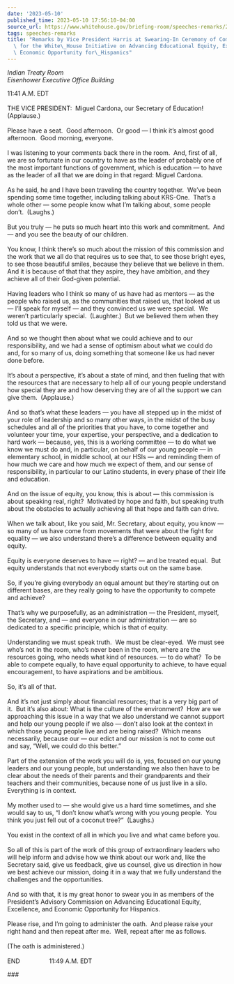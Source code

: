 ```yaml
---
date: '2023-05-10'
published_time: 2023-05-10 17:56:10-04:00
source_url: https://www.whitehouse.gov/briefing-room/speeches-remarks/2023/05/10/remarks-by-vice-president-harris-at-swearing-in-ceremony-of-commissioners-for-the-white-house-initiative-on-advancing-educational-equity-excellence-and-economic-opportunity-for-hispanics/
tags: speeches-remarks
title: "Remarks by Vice President Harris at Swearing-In Ceremony of Commissioners\
  \ for the White\_House Initiative on Advancing Educational Equity, Excellence, and\
  \ Economic Opportunity for\_Hispanics"
---
```

 
*Indian Treaty Room  
*Eisenhower Executive Office Building**

11:41 A.M. EDT  
   
THE VICE PRESIDENT:  Miguel Cardona, our Secretary of Education! 
(Applause.)  
   
Please have a seat.  Good afternoon.  Or good — I think it’s almost good
afternoon.  Good morning, everyone.   
   
I was listening to your comments back there in the room.  And, first of
all, we are so fortunate in our country to have as the leader of
probably one of the most important functions of government, which is
education — to have as the leader of all that we are doing in that
regard: Miguel Cardona.   
   
As he said, he and I have been traveling the country together.  We’ve
been spending some time together, including talking about KRS-One. 
That’s a whole other — some people know what I’m talking about, some
people don’t.  (Laughs.)  
   
But you truly — he puts so much heart into this work and commitment. 
And — and you see the beauty of our children.  
   
You know, I think there’s so much about the mission of this commission
and the work that we all do that requires us to see that, to see those
bright eyes, to see those beautiful smiles, because they believe that we
believe in them.  And it is because of that that they aspire, they have
ambition, and they achieve all of their God-given potential.  
   
Having leaders who I think so many of us have had as mentors — as the
people who raised us, as the communities that raised us, that looked at
us — I’ll speak for myself — and they convinced us we were special.  We
weren’t particularly special.  (Laughter.)  But we believed them when
they told us that we were.  
   
And so we thought then about what we could achieve and to our
responsibility, and we had a sense of optimism about what we could do
and, for so many of us, doing something that someone like us had never
done before.  
   
It’s about a perspective, it’s about a state of mind, and then fueling
that with the resources that are necessary to help all of our young
people understand how special they are and how deserving they are of all
the support we can give them.  (Applause.)  
   
And so that’s what these leaders — you have all stepped up in the midst
of your role of leadership and so many other ways, in the midst of the
busy schedules and all of the priorities that you have, to come together
and volunteer your time, your expertise, your perspective, and a
dedication to hard work — because, yes, this is a working committee — to
do what we know we must do and, in particular, on behalf of our young
people — in elementary school, in middle school, at our HSIs — and
reminding them of how much we care and how much we expect of them, and
our sense of responsibility, in particular to our Latino students, in
every phase of their life and education.  
   
And on the issue of equity, you know, this is about — this commission is
about speaking real, right?  Motivated by hope and faith, but speaking
truth about the obstacles to actually achieving all that hope and faith
can drive.  
   
When we talk about, like you said, Mr. Secretary, about equity, you know
— so many of us have come from movements that were about the fight for
equality — we also understand there’s a difference between equality and
equity.   
   
Equity is everyone deserves to have — right? — and be treated equal. 
But equity understands that not everybody starts out on the same base.  
   
So, if you’re giving everybody an equal amount but they’re starting out
on different bases, are they really going to have the opportunity to
compete and achieve?  
   
That’s why we purposefully, as an administration — the President,
myself, the Secretary, and — and everyone in our administration — are so
dedicated to a specific principle, which is that of equity.   
   
Understanding we must speak truth.  We must be clear-eyed.  We must see
who’s not in the room, who’s never been in the room, where are the
resources going, who needs what kind of resources. — to do what?  To be
able to compete equally, to have equal opportunity to achieve, to have
equal encouragement, to have aspirations and be ambitious.  
   
So, it’s all of that.   
   
And it’s not just simply about financial resources; that is a very big
part of it.  But it’s also about: What is the culture of the
environment?  How are we approaching this issue in a way that we also
understand we cannot support and help our young people if we also —
don’t also look at the context in which those young people live and are
being raised?  Which means necessarily, because our — our edict and our
mission is not to come out and say, “Well, we could do this better.”  
   
Part of the extension of the work you will do is, yes, focused on our
young leaders and our young people, but understanding we also then have
to be clear about the needs of their parents and their grandparents and
their teachers and their communities, because none of us just live in a
silo.  Everything is in context.  
   
My mother used to — she would give us a hard time sometimes, and she
would say to us, “I don’t know what’s wrong with you young people.  You
think you just fell out of a coconut tree?”  (Laughs.)  
   
You exist in the context of all in which you live and what came before
you.  
   
So all of this is part of the work of this group of extraordinary
leaders who will help inform and advise how we think about our work and,
like the Secretary said, give us feedback, give us counsel, give us
direction in how we best achieve our mission, doing it in a way that we
fully understand the challenges and the opportunities.  
   
And so with that, it is my great honor to swear you in as members of the
President’s Advisory Commission on Advancing Educational Equity,
Excellence, and Economic Opportunity for Hispanics.  
   
Please rise, and I’m going to administer the oath.  And please raise
your right hand and then repeat after me.  Well, repeat after me as
follows.  
   
(The oath is administered.)  
   
END                 11:49 A.M. EDT

\###  

  
